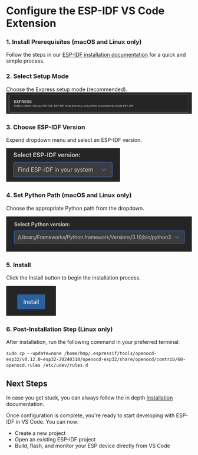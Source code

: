 # Configure the ESP-IDF VS Code Extension

### 1. Install Prerequisites (macOS and Linux only)
Follow the steps in our [ESP-IDF installation documentation](https://docs.espressif.com/projects/esp-idf/en/latest/esp32/get-started/linux-macos-setup.html#step-1-install-prerequisites) for a quick and simple process.

### 2. Select Setup Mode
Choose the Express setup mode (recommended).
![Express Setup Mode selection](../../media/walkthrough/express-setup.png)

### 3. Choose ESP-IDF Version
Expend dropdown menu and select an ESP-IDF version.

![ESP-IDF Version selection](../../media/walkthrough/idf-version.png)

### 4. Set Python Path (macOS and Linux only)
Choose the appropriate Python path from the dropdown.

![Python Path selection](../../media/walkthrough/python-selection.png)

### 5. Install
Click the Install button to begin the installation process.

![Start Installation](../../media/walkthrough/install-btn.png)

### 6. Post-Installation Step (Linux only)
After installation, run the following command in your preferred terminal:
```
sudo cp --update=none /home/hmp/.espressif/tools/openocd-esp32/v0.12.0-esp32-20240318/openocd-esp32/share/openocd/contrib/60-openocd.rules /etc/udev/rules.d
```

## Next Steps

In case you get stuck, you can always follow the in depth [Installation](https://docs.espressif.com/projects/vscode-esp-idf-extension/en/latest/installation.html) documentation.

Once configuration is complete, you're ready to start developing with ESP-IDF in VS Code. You can now:
- Create a new project
- Open an existing ESP-IDF project
- Build, flash, and monitor your ESP device directly from VS Code